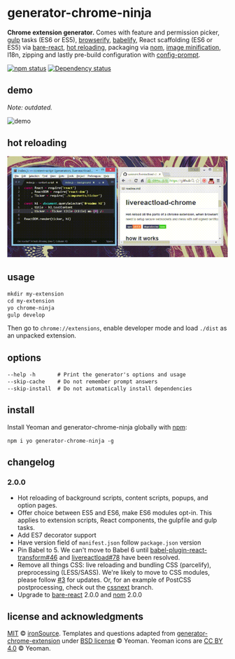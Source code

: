 # generator-chrome-ninja

**Chrome extension generator.** Comes with feature and permission picker, [gulp](http://gulpjs.com) tasks (ES6 or ES5), [browserify](https://github.com/substack/node-browserify), [babelify](https://github.com/babel/babelify), React scaffolding (ES6 or ES5) via [bare-react](https://github.com/ironSource/node-generator-bare-react), [hot reloading](https://github.com/vweevers/livereactload-chrome), packaging via [nom](https://github.com/ironSource/node-generator-nom), [image minification](https://github.com/sindresorhus/gulp-imagemin), l18n, zipping and lastly pre-build configuration with [config-prompt](https://github.com/ironSource/node-config-prompt).

[![npm status](http://img.shields.io/npm/v/generator-chrome-ninja.svg?style=flat-square)](https://www.npmjs.org/package/generator-chrome-ninja)  [![Dependency status](https://img.shields.io/david/ironsource/node-generator-chrome-ninja.svg?style=flat-square)](https://david-dm.org/ironsource/node-generator-chrome-ninja)

## demo

*Note: outdated.*

![demo](https://github.com/ironSource/node-generator-chrome-ninja/raw/master/demo.gif)

## hot reloading

![hot reloading demo](https://github.com/vweevers/livereactload-chrome/raw/master/demo.gif)

## usage

```
mkdir my-extension
cd my-extension
yo chrome-ninja
gulp develop
```

Then go to `chrome://extensions`, enable developer mode and load `./dist` as an unpacked extension.

## options

```
--help -h       # Print the generator's options and usage
--skip-cache    # Do not remember prompt answers
--skip-install  # Do not automatically install dependencies
```

## install

Install Yeoman and generator-chrome-ninja globally with [npm](https://npmjs.org):

```
npm i yo generator-chrome-ninja -g
```

## changelog

### 2.0.0

- Hot reloading of background scripts, content scripts, popups, and option pages.
- Offer choice between ES5 and ES6, make ES6 modules opt-in. This
applies to extension scripts, React components, the gulpfile and gulp tasks.
- Add ES7 decorator support
- Have version field of `manifest.json` follow `package.json` version
- Pin Babel to 5. We can't move to Babel 6 until  [babel-plugin-react-transform#46](https://github.com/gaearon/babel-plugin-react-transform/issues/46) and [livereactload#78](https://github.com/milankinen/livereactload/issues/78) have been resolved.
- Remove all things CSS: live reloading and bundling CSS (parcelify), preprocessing (LESS/SASS). We're likely to move to CSS modules, please follow [#3](https://github.com/ironSource/node-generator-chrome-ninja/issues/3) for updates. Or, for an example of PostCSS postprocessing, check out the [cssnext](https://github.com/ironSource/node-generator-chrome-ninja/tree/feature-cssnext) branch.
- Upgrade to [bare-react](https://github.com/ironSource/node-generator-bare-react) 2.0.0 and [nom](https://github.com/ironSource/node-generator-nom) 2.0.0

## license and acknowledgments

[MIT](http://opensource.org/licenses/MIT) © [ironSource](http://www.ironsrc.com/). Templates and questions adapted from [generator-chrome-extension](https://github.com/yeoman/generator-chrome-extension) under [BSD license](http://opensource.org/licenses/bsd-license.php) © Yeoman. Yeoman icons are [CC BY 4.0](http://creativecommons.org/licenses/by/4.0/) © Yeoman.
